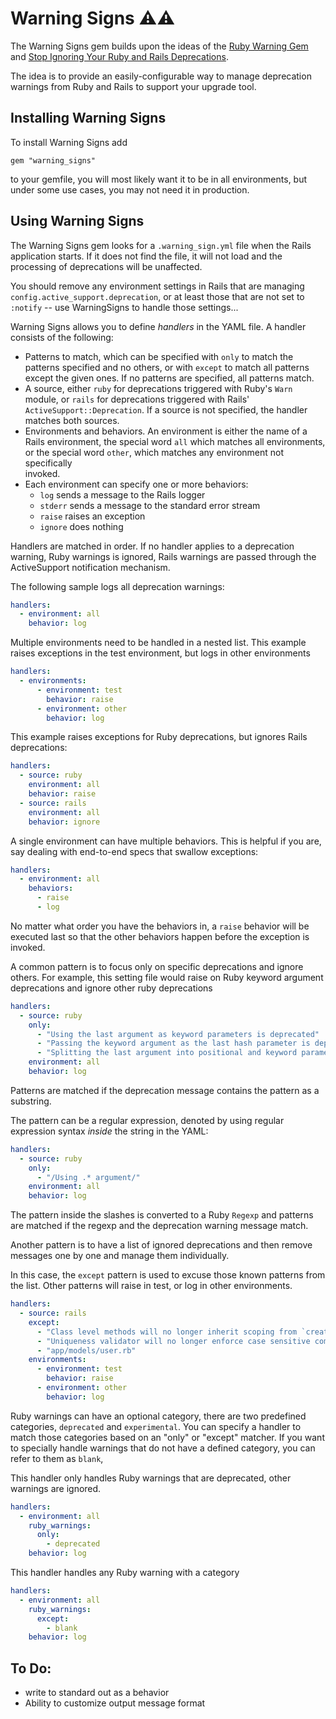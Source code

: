 # Warning Signs ⚠️⚠️

The Warning Signs gem builds upon the ideas of the
[Ruby Warning Gem](https://github.com/jeremyevans/ruby-warning) 
and [Stop Ignoring Your Ruby and Rails Deprecations](https://blog.testdouble.com/posts/2023-04-24-stop-ignoring-your-ruby-and-rails-deprecations/).

The idea is to provide an easily-configurable way to manage deprecation 
warnings from Ruby and Rails to support your upgrade tool.

## Installing Warning Signs

To install Warning Signs add

`gem "warning_signs"`

to your gemfile, you will most likely want it to be in all environments, but 
under some use cases, you may not need it in production.

## Using Warning Signs

The Warning Signs  gem looks for a `.warning_sign.yml` file when the Rails 
application starts. If it does not find the file, it will not load and the 
processing of deprecations will be unaffected.

You should remove any environment settings in Rails that are managing 
`config.active_support.deprecation`, or at least those that are not
set to `:notify` -- use WarningSigns to handle those settings...

Warning Signs  allows you to define _handlers_ in the YAML file. A handler 
consists of the following:

* Patterns to match, which can be specified with `only` to match the 
  patterns specified and no others, or with `except` to match all patterns 
  except the given ones. If no patterns are specified, all patterns match.
* A source, either `ruby` for deprecations triggered with Ruby's `Warn` 
  module, or `rails` for deprecations triggered with Rails' 
  `ActiveSupport::Deprecation`. If a source is not specified, the handler 
  matches both sources.
* Environments and behaviors. An environment is either the name of a Rails 
  environment, the special word `all` which matches all environments, or the 
  special word `other`, which matches any environment not specifically  
  invoked. 
* Each environment can specify one or more behaviors:
  * `log` sends a message to the Rails logger
  * `stderr` sends a message to the standard error stream
  * `raise` raises an exception
  * `ignore` does nothing

Handlers are matched in order. If no handler applies to a deprecation 
warning, Ruby warnings is ignored, Rails warnings are passed through
the ActiveSupport notification mechanism.

The following sample logs all deprecation warnings:

```yaml
handlers:
  - environment: all
    behavior: log
```

Multiple environments need to be handled in a nested list. This example 
raises exceptions in the test environment, but logs in other environments

```yaml
handlers:
  - environments:
      - environment: test
        behavior: raise
      - environment: other
        behavior: log
```

This example raises exceptions for Ruby deprecations, but ignores Rails 
deprecations:

```yaml
handlers:
  - source: ruby
    environment: all
    behavior: raise
  - source: rails
    environment: all
    behavior: ignore
```

A single environment can have multiple behaviors. This is helpful if you are,
say dealing with end-to-end specs that swallow exceptions:

```yaml
handlers:
  - environment: all
    behaviors: 
      - raise
      - log
```

No matter what order you have the behaviors in, a `raise` behavior will be 
executed last so that the other behaviors happen before the exception is 
invoked.

A common pattern is to focus only on specific deprecations and ignore others.
For example, this setting file would raise on Ruby keyword argument 
deprecations and ignore other ruby deprecations

```yaml
handlers:
  - source: ruby
    only:
      - "Using the last argument as keyword parameters is deprecated"
      - "Passing the keyword argument as the last hash parameter is deprecated"
      - "Splitting the last argument into positional and keyword parameters is deprecated"
    environment: all
    behavior: log
```

Patterns are matched if the deprecation message contains the pattern as a 
substring.

The pattern can be a regular expression, denoted by using regular expression 
syntax _inside_ the string in the YAML:

```yaml
handlers:
  - source: ruby
    only:
      - "/Using .* argument/"
    environment: all
    behavior: log
```

The pattern inside the slashes is converted to a Ruby `Regexp` and patterns 
are matched if the regexp and the deprecation warning message match.

Another pattern is to have a list of ignored deprecations and then remove 
messages one by one and manage them individually.

In this case, the `except` pattern is used to excuse those known patterns 
from the list. Other patterns will raise in test, or log in other environments. 

```yaml
handlers:
  - source: rails
    except:
      - "Class level methods will no longer inherit scoping from `create!` in"
      - "Uniqueness validator will no longer enforce case sensitive comparison"
      - "app/models/user.rb"
    environments:
      - environment: test
        behavior: raise
      - environment: other
        behavior: log
```

Ruby warnings can have an optional category, there are two predefined 
categories, `deprecated` and `experimental`. You can specify a handler to 
match those categories based on an "only" or "except" matcher. If you want 
to specially handle warnings that do not have a defined category, you can 
refer to them as `blank`,

This handler only handles Ruby warnings that are deprecated, other warnings 
are ignored.

```yaml
handlers:
  - environment: all
    ruby_warnings:
      only:
        - deprecated
    behavior: log
```

This handler handles any Ruby warning with a category

```yaml
handlers:
  - environment: all
    ruby_warnings:
      except:
        - blank
    behavior: log
```

## To Do:

* write to standard out as a behavior
* Ability to customize output message format
